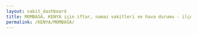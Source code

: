 ```yaml
---
layout: vakit_dashboard
title: MOMBASA, KENYA için iftar, namaz vakitleri ve hava durumu - ilçe/eyalet seç
permalink: /KENYA/MOMBASA/
---
```


<script type="text/javascript">
  var GLOBAL_COUNTRY = 'KENYA';
  var GLOBAL_CITY = 'MOMBASA';
  var GLOBAL_STATE = '';
  var lat = 72;
  var lon = 21;
</script>
